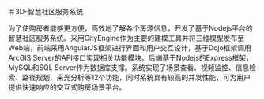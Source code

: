 ＃3D-智慧社区服务系统

为了使购房者能够更方便，高效地了解各个房源信息，开发了基于Nodejs平台的智慧社区服务系统。采用CityEngine作为主要的建模工具并将三维模型发布至Web端，前端采用AngularJS框架进行界面和用户交互设计，基于Dojo框架调用ArcGIS Server的API接口实现相关功能模块。后端基于Nodejs的Express框架，MySQL和SQL Server作为数据库支撑。系统实现了场景查看、视频监控、信息检索、路径规划、采光分析等12个功能，同时系统具有较高的并发性能，可为用户提供快速响应的交互式购房场景平台。
